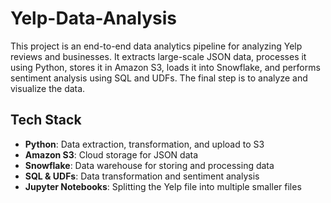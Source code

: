 # Yelp-Data-Analysis
This project is an end-to-end data analytics pipeline for analyzing Yelp reviews and businesses. It extracts large-scale JSON data, processes it using Python, stores it in Amazon S3, loads it into Snowflake, and performs sentiment analysis using SQL and UDFs. The final step is to analyze and visualize the data. 

<h2>Tech Stack</h2>
<ul>
    <li><strong>Python</strong>: Data extraction, transformation, and upload to S3</li>
    <li><strong>Amazon S3</strong>: Cloud storage for JSON data</li>
    <li><strong>Snowflake</strong>: Data warehouse for storing and processing data</li>
    <li><strong>SQL & UDFs</strong>: Data transformation and sentiment analysis</li>
    <li><strong>Jupyter Notebooks</strong>: Splitting the Yelp file into multiple smaller files</li>
</ul>
